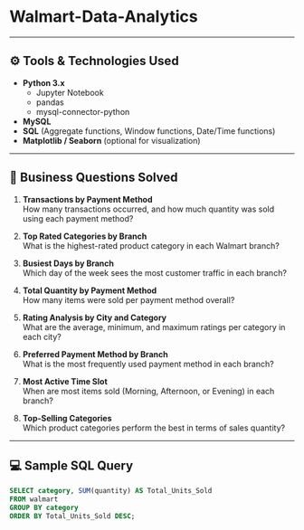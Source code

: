 # Walmart-Data-Analytics

---

## ⚙️ Tools & Technologies Used

- **Python 3.x**
  - Jupyter Notebook
  - pandas
  - mysql-connector-python
- **MySQL**
- **SQL** (Aggregate functions, Window functions, Date/Time functions)
- **Matplotlib / Seaborn** (optional for visualization)

---

## 🧠 Business Questions Solved

1. **Transactions by Payment Method**  
   How many transactions occurred, and how much quantity was sold using each payment method?

2. **Top Rated Categories by Branch**  
   What is the highest-rated product category in each Walmart branch?

3. **Busiest Days by Branch**  
   Which day of the week sees the most customer traffic in each branch?

4. **Total Quantity by Payment Method**  
   How many items were sold per payment method overall?

5. **Rating Analysis by City and Category**  
   What are the average, minimum, and maximum ratings per category in each city?

6. **Preferred Payment Method by Branch**  
   What is the most frequently used payment method in each branch?

7. **Most Active Time Slot**  
   When are most items sold (Morning, Afternoon, or Evening) in each branch?

8. **Top-Selling Categories**  
   Which product categories perform the best in terms of sales quantity?

---

## 💻 Sample SQL Query

```sql
SELECT category, SUM(quantity) AS Total_Units_Sold
FROM walmart
GROUP BY category
ORDER BY Total_Units_Sold DESC;
